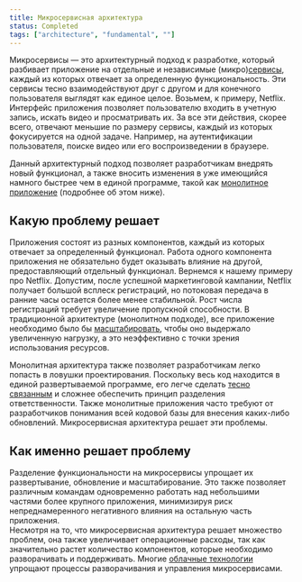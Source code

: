 ```yaml
---
title: Микросервисная архитектура
status: Completed
tags: ["architecture", "fundamental", ""]
---
```


Микросервисы — это архитектурный подход к разработке, который разбивает приложение на отдельные и независимые (микро)[сервисы](/service/), каждый из которых отвечает за определенную функциональность.
Эти сервисы тесно взаимодействуют друг с другом и для конечного пользователя выглядят как единое целое. 
Возьмем, к примеру, Netflix.
Интерфейс приложения позволяет пользователю входить в учетную запись, искать видео и  просматривать их.
За все эти действия, скорее всего, отвечают меньшие по размеру сервисы, каждый из которых фокусируется на одной задаче. 
Например, на аутентификации пользователя, поиске видео или его воспроизведении в браузере.

Данный архитектурный подход позволяет разработчикам внедрять новый функционал, а также вносить изменения в уже имеющийся намного быстрее чем в единой программе, такой как [монолитное приложение](/monolithic-apps/) (подробнее об этом ниже).

## Какую проблему решает

Приложения состоят из разных компонентов, каждый из которых отвечает за определенный функционал.
Работа одного компонента приложения не обязательно будет оказывать влияние на другой, предоставляющий отдельный функционал. 
Вернемся к нашему примеру про Netflix.
Допустим, после успешной маркетинговой кампании, Netflix получает большой всплеск регистраций, но потоковая передача в ранние часы остается более менее стабильной.
Рост числа регистраций требует увеличение пропускной способности. 
В традиционной архитектуре (монолитном подходе), все приложение необходимо было бы [масштабировать](/scalability/), чтобы оно выдержало увеличенную нагрузку, а это неэффективно с точки зрения использования ресурсов. 

Монолитная архитектура также позволяет разработчикам легко попасть в ловушки проектирования. 
Поскольку весь код находится в единой развертываемой программе, его легче сделать [тесно связанным](/tightly-coupled-architecture/) и сложнее обеспечить принцип разделения ответственности.
Также монолитные приложения часто требуют от разработчиков понимания всей кодовой базы для внесения каких-либо обновлений. 
Микросервисная архитектура решает эти проблемы.

## Как именно решает проблему

Разделение функциональности на микросервисы упрощает их развертывание, обновление и масштабирование.
Это также позволяет различным командам одновременно работать над небольшими частями более крупного приложения, минимизируя риск непреднамеренного негативного влияния на остальную часть приложения.  
Несмотря на то, что микросервисная архитектура решает множество проблем, она также увеличивает операционные расходы, так как значительно растет количество компонентов, которые необходимо разворачивать и поддерживать. 
Многие [облачные технологии](/cloud-native-tech/) упрощают процессы разворачивания и управления микросервисами. 
